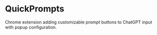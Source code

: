 # QuickPrompts
Chrome extension adding customizable prompt buttons to ChatGPT input with popup configuration.
